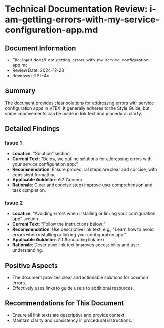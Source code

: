 # Technical Documentation Review: i-am-getting-errors-with-my-service-configuration-app.md

## Document Information
- File: Input docs/i-am-getting-errors-with-my-service-configuration-app.md
- Review Date: 2024-12-23
- Reviewer: GPT-4o

## Summary
The document provides clear solutions for addressing errors with service configuration apps in VTEX. It generally adheres to the Style Guide, but some improvements can be made in link text and procedural clarity.

## Detailed Findings

### Issue 1
- **Location**: "Solution" section
- **Current Text**: "Below, we outline solutions for addressing errors with your service configuration app:"
- **Recommendation**: Ensure procedural steps are clear and concise, with consistent formatting.
- **Applicable Guideline**: 6.2 Content
- **Rationale**: Clear and concise steps improve user comprehension and task completion.

### Issue 2
- **Location**: "Avoiding errors when installing or linking your configuration app" section
- **Current Text**: "Follow the instructions below:"
- **Recommendation**: Use descriptive link text, e.g., "Learn how to avoid errors when installing or linking your configuration app."
- **Applicable Guideline**: 5.1 Structuring link text
- **Rationale**: Descriptive link text improves accessibility and user understanding.

## Positive Aspects
- The document provides clear and actionable solutions for common errors.
- Effectively uses links to guide users to additional resources.

## Recommendations for This Document
- Ensure all link texts are descriptive and provide context.
- Maintain clarity and consistency in procedural instructions. 
